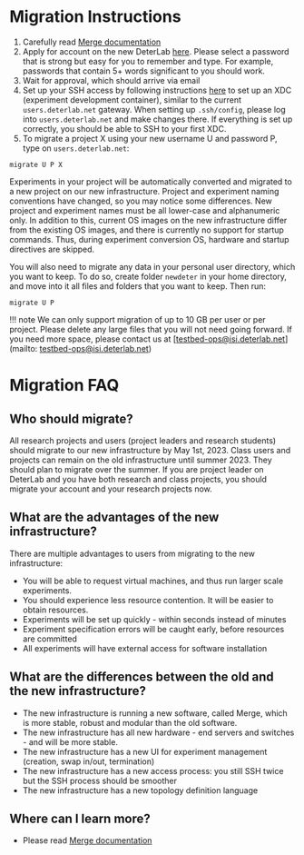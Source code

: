 # Migration Instructions

1. Carefully read [Merge documentation](https://mergetb.org/docs/)
2. Apply for account on the new DeterLab [here](https://launch.mod.deterlab.net/registration). Please select a password that is strong but easy for you to remember and type. For example, passwords that contain 5+ words significant to you should work.
3. Wait for approval, which should arrive via email
4. Set up your SSH access by following instructions [here](https://mergetb.org/docs/experimentation/xdc/) to set up an XDC (experiment development container), similar to the current `users.deterlab.net` gateway. When setting up `.ssh/config`, please log into `users.deterlab.net` and make changes there. If everything is set up correctly, you should be able to SSH to your first XDC.
5. To migrate a project X using your new username U and password P, type on `users.deterlab.net`:

```
migrate U P X
```

Experiments in your project will be automatically converted and migrated to a new project on our new infrastructure. Project and experiment naming conventions have changed, so you may notice some differences. New project and experiment names must be all lower-case and alphanumeric only. In addition to this, current OS images on the new infrastructure differ from the existing OS images, and there is currently no support for startup commands. Thus, during experiment conversion OS, hardware and startup directives are skipped.

You will also need to migrate any data in your personal user directory, which you want to keep. To do so, create folder `newdeter` in your home directory, and move into it all files and folders that you want to keep. Then run:

```
migrate U P
```

!!! note
    We can only support migration of up to 10 GB per user or per project. Please delete any large files that you will not need going forward. If you need more space, please contact us at [testbed-ops@isi.deterlab.net](mailto: testbed-ops@isi.deterlab.net)


# Migration FAQ

## Who should migrate?

All research projects and users (project leaders and research students) should migrate to our new infrastructure by May 1st, 2023. Class users and projects can remain on the old infrastructure until summer 2023. They should plan to migrate over the summer. If you are project leader on DeterLab and you have both research and class projects, you should migrate your account and your research projects now.

## What are the advantages of the new infrastructure?

There are multiple advantages to users from migrating to the new infrastructure:
- You will be able to request virtual machines, and thus run larger scale experiments.
- You should experience less resource contention. It will be easier to obtain resources.
- Experiments will be set up quickly - within seconds instead of minutes
- Experiment specification errors will be caught early, before resources are committed
- All experiments will have external access for software installation

## What are the differences between the old and the new infrastructure?
- The new infrastructure is running a new software, called Merge, which is more stable, robust and modular than the old software.
- The new infrastructure has all new hardware - end servers and switches - and will be more stable.
- The new infrastructure has a new UI for experiment management (creation, swap in/out, termination)
- The new infrastructure has a new access process: you still SSH twice but the SSH process should be smoother
- The new infrastructure has a new topology definition language

## Where can I learn more?
- Please read [Merge documentation](https://mergetb.org/docs/)


